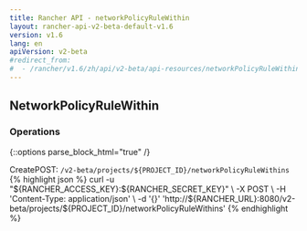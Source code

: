 ```yaml
---
title: Rancher API - networkPolicyRuleWithin
layout: rancher-api-v2-beta-default-v1.6
version: v1.6
lang: en
apiVersion: v2-beta
#redirect_from:
#  - /rancher/v1.6/zh/api/v2-beta/api-resources/networkPolicyRuleWithin/
---
```


## NetworkPolicyRuleWithin




### Operations
{::options parse_block_html="true" /}
<a id="create"></a>
<div class="action"><span class="header">Create<span class="headerright">POST:  <code>/v2-beta/projects/${PROJECT_ID}/networkPolicyRuleWithins</code></span></span>
<div class="action-contents"> {% highlight json %}
curl -u "${RANCHER_ACCESS_KEY}:${RANCHER_SECRET_KEY}" \
-X POST \
-H 'Content-Type: application/json' \
-d '{}' 'http://${RANCHER_URL}:8080/v2-beta/projects/${PROJECT_ID}/networkPolicyRuleWithins'
{% endhighlight %}
</div></div>



